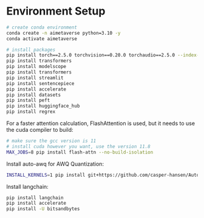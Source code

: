 # Environment Setup

```bash
# create conda environment
conda create -n aimetaverse python=3.10 -y
conda activate aimetaverse

# install packages
pip install torch==2.5.0 torchvision==0.20.0 torchaudio==2.5.0 --index-url https://download.pytorch.org/whl/cu118
pip install transformers
pip install modelscope
pip install transformers
pip install streamlit
pip install sentencepiece
pip install accelerate
pip install datasets
pip install peft
pip install huggingface_hub
pip install regrex
```

For a faster attention calculation, FlashAttention is used, but it needs to use the cuda compiler to build:

```bash
# make sure the gcc version is 11
# install cuda however you want, use the version 11.8
MAX_JOBS=8 pip install flash-attn --no-build-isolation
```

Install auto-awq for AWQ Quantization:

```bash
INSTALL_KERNELS=1 pip install git+https://github.com/casper-hansen/AutoAWQ.git
```

Install langchain:

```bash
pip install langchain
pip install accelerate
pip install -U bitsandbytes
```